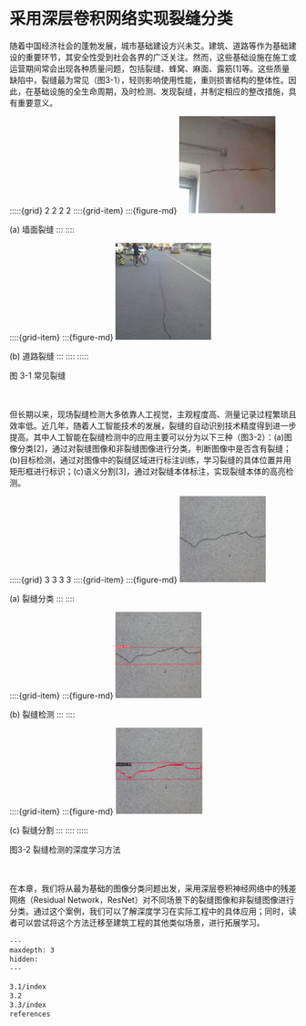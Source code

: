 # 采用深层卷积网络实现裂缝分类

随着中国经济社会的蓬勃发展，城市基础建设方兴未艾。建筑、道路等作为基础建设的重要环节，其安全性受到社会各界的广泛关注。然而，这些基础设施在施工或运营期间常会出现各种质量问题，包括裂缝、蜂窝、麻面、露筋[1]等。这些质量缺陷中，裂缝最为常见（图3-1），轻则影响使用性能，重则损害结构的整体性。因此，在基础设施的全生命周期，及时检测、发现裂缝，并制定相应的整改措施，具有重要意义。

:::::{grid} 2 2 2 2
::::{grid-item}
:::{figure-md}
<img src="../_static/3/3-1-a.png" alt="(a) 墙面裂缝">

(a) 墙面裂缝
:::
::::

::::{grid-item}
:::{figure-md}
<img src="../_static/3/3-1-b.png" alt="(b) 道路裂缝">

(b) 道路裂缝
:::
::::
:::::
<div class="show-mid">图 3-1 常见裂缝</div>
<br>
<br>

但长期以来，现场裂缝检测大多依靠人工视觉，主观程度高、测量记录过程繁琐且效率低。近几年，随着人工智能技术的发展，裂缝的自动识别技术精度得到进一步提高。其中人工智能在裂缝检测中的应用主要可以分为以下三种（图3-2）：(a)图像分类[2]，通过对裂缝图像和非裂缝图像进行分类，判断图像中是否含有裂缝；(b)目标检测，通过对图像中的裂缝区域进行标注训练，学习裂缝的具体位置并用矩形框进行标识；(c)语义分割[3]，通过对裂缝本体标注，实现裂缝本体的高亮检测。

:::::{grid} 3 3 3 3
::::{grid-item}
:::{figure-md}
<img src="../_static/3/3-2-a.png" alt="(a) 裂缝分类">

(a) 裂缝分类
:::
::::

::::{grid-item}
:::{figure-md}
<img src="../_static/3/3-2-b.png" alt="(b) 裂缝检测">

(b) 裂缝检测
:::
::::

::::{grid-item}
:::{figure-md}
<img src="../_static/3/3-2-c.png" alt="(c) 裂缝分割">

(c) 裂缝分割
:::
::::
:::::
<div class="show-mid">图3-2 裂缝检测的深度学习方法</div>
<br>
<br>

在本章，我们将从最为基础的图像分类问题出发，采用深层卷积神经网络中的残差网络（Residual Network，ResNet）对不同场景下的裂缝图像和非裂缝图像进行分类。通过这个案例，我们可以了解深度学习在实际工程中的具体应用；同时，读者可以尝试将这个方法迁移至建筑工程的其他类似场景，进行拓展学习。

```{toctree}
---
maxdepth: 3
hidden:
---

3.1/index
3.2
3.3/index
references
```
